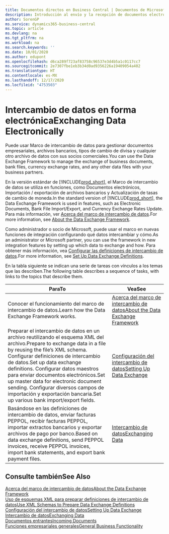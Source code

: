 ```yaml
---
title: Documentos directos en Business Central | Documentos de Microsoft
description: Introducción al envío y la recepción de documentos electrónicos en Business Central.
author: SorenGP
ms.service: dynamics365-business-central
ms.topic: article
ms.devlang: na
ms.tgt_pltfrm: na
ms.workload: na
ms.search.keywords: ''
ms.date: 10/01/2020
ms.author: edupont
ms.openlocfilehash: d6ca289f723af83758c96537e3d4b5a1c0117cc7
ms.sourcegitcommit: 2e7307fbe1eb3b34d0ad9356226a19409054a402
ms.translationtype: HT
ms.contentlocale: es-MX
ms.lasthandoff: 12/17/2020
ms.locfileid: "4753503"
---
```

# <a name="exchanging-data-electronically"></a><span data-ttu-id="7c339-103">Intercambio de datos en forma electrónica</span><span class="sxs-lookup"><span data-stu-id="7c339-103">Exchanging Data Electronically</span></span>
<span data-ttu-id="7c339-104">Puede usar Marco de intercambio de datos para gestionar documentos empresariales, archivos bancarios, tipos de cambio de divisa y cualquier otro archivo de datos con sus socios comerciales.</span><span class="sxs-lookup"><span data-stu-id="7c339-104">You can use the Data Exchange Framework to manage the exchange of business documents, bank files, currency exchange rates, and any other data files with your business partners.</span></span>

<span data-ttu-id="7c339-105">En la versión estándar de [!INCLUDE[prod_short](includes/prod_short.md)], el Marco de intercambio de datos se utiliza en funciones, como Documentos electrónicos, Importación / exportación de archivos bancarios y Actualización de tasas de cambio de moneda.</span><span class="sxs-lookup"><span data-stu-id="7c339-105">In the standard version of [!INCLUDE[prod_short](includes/prod_short.md)], the Data Exchange Framework is used in features, such as Electronic Documents, Bank File Import/Export, and Currency Exchange Rates Update.</span></span> <span data-ttu-id="7c339-106">Para más información, ver [Acerca del marco de intercambio de datos](across-about-the-data-exchange-framework.md).</span><span class="sxs-lookup"><span data-stu-id="7c339-106">For more information, see [About the Data Exchange Framework](across-about-the-data-exchange-framework.md).</span></span>

<span data-ttu-id="7c339-107">Como administrador o socio de Microsoft, puede usar el marco en nuevas funciones de integración configurando qué datos intercambiar y cómo.</span><span class="sxs-lookup"><span data-stu-id="7c339-107">As an administrator or Microsoft partner, you can use the framework in new integration features by setting up which data to exchange and how.</span></span> <span data-ttu-id="7c339-108">Para obtener más información, vea [Configurar las definiciones de intercambio de datos](across-how-to-set-up-data-exchange-definitions.md).</span><span class="sxs-lookup"><span data-stu-id="7c339-108">For more information, see [Set Up Data Exchange Definitions](across-how-to-set-up-data-exchange-definitions.md).</span></span>

<span data-ttu-id="7c339-109">En la tabla siguiente se indican una serie de tareas con vínculos a los temas que las describen.</span><span class="sxs-lookup"><span data-stu-id="7c339-109">The following table describes a sequence of tasks, with links to the topics that describe them.</span></span>  

|<span data-ttu-id="7c339-110">Para</span><span class="sxs-lookup"><span data-stu-id="7c339-110">To</span></span>|<span data-ttu-id="7c339-111">Vea</span><span class="sxs-lookup"><span data-stu-id="7c339-111">See</span></span>|  
|--------|---------|  
|<span data-ttu-id="7c339-112">Conocer el funcionamiento del marco de intercambio de datos.</span><span class="sxs-lookup"><span data-stu-id="7c339-112">Learn how the Data Exchange Framework works.</span></span>|[<span data-ttu-id="7c339-113">Acerca del marco de intercambio de datos</span><span class="sxs-lookup"><span data-stu-id="7c339-113">About the Data Exchange Framework</span></span>](across-about-the-data-exchange-framework.md)|  
|<span data-ttu-id="7c339-114">Preparar el intercambio de datos en un archivo reutilizando el esquema XML del archivo.</span><span class="sxs-lookup"><span data-stu-id="7c339-114">Prepare to exchange data in a file by reusing the file’s XML schema.</span></span> <span data-ttu-id="7c339-115">Configurar definiciones de intercambio de datos.</span><span class="sxs-lookup"><span data-stu-id="7c339-115">Set up data exchange definitions.</span></span> <span data-ttu-id="7c339-116">Configurar datos maestros para enviar documentos electrónicos.</span><span class="sxs-lookup"><span data-stu-id="7c339-116">Set up master data for electronic document sending.</span></span> <span data-ttu-id="7c339-117">Configurar diversos campos de importación y exportación bancaria.</span><span class="sxs-lookup"><span data-stu-id="7c339-117">Set up various bank import/export fields.</span></span>|[<span data-ttu-id="7c339-118">Configuración del intercambio de datos</span><span class="sxs-lookup"><span data-stu-id="7c339-118">Setting Up Data Exchange</span></span>](across-set-up-data-exchange.md)|  
|<span data-ttu-id="7c339-119">Basándose en las definiciones de intercambio de datos, enviar facturas PEPPOL, recibir facturas PEPPOL, importar extractos bancarios y exportar archivos de pago por banco.</span><span class="sxs-lookup"><span data-stu-id="7c339-119">Based on data exchange definitions, send PEPPOL invoices, receive PEPPOL invoices, import bank statements, and export bank payment files.</span></span>|[<span data-ttu-id="7c339-120">Intercambio de datos</span><span class="sxs-lookup"><span data-stu-id="7c339-120">Exchanging Data</span></span>](across-exchange-data.md)|  

## <a name="see-also"></a><span data-ttu-id="7c339-121">Consulte también</span><span class="sxs-lookup"><span data-stu-id="7c339-121">See Also</span></span>  
[<span data-ttu-id="7c339-122">Acerca del marco de intercambio de datos</span><span class="sxs-lookup"><span data-stu-id="7c339-122">About the Data Exchange Framework</span></span>](across-about-the-data-exchange-framework.md)  
[<span data-ttu-id="7c339-123">Uso de esquemas XML para preparar definiciones de intercambio de datos</span><span class="sxs-lookup"><span data-stu-id="7c339-123">Use XML Schemas to Prepare Data Exchange Definitions</span></span>](across-how-to-use-xml-schemas-to-prepare-data-exchange-definitions.md)  
[<span data-ttu-id="7c339-124">Configuración del intercambio de datos</span><span class="sxs-lookup"><span data-stu-id="7c339-124">Setting Up Data Exchange</span></span>](across-set-up-data-exchange.md)  
[<span data-ttu-id="7c339-125">Intercambio de datos</span><span class="sxs-lookup"><span data-stu-id="7c339-125">Exchanging Data</span></span>](across-exchange-data.md)  
[<span data-ttu-id="7c339-126">Documentos entrantes</span><span class="sxs-lookup"><span data-stu-id="7c339-126">Incoming Documents</span></span>](across-income-documents.md)  
[<span data-ttu-id="7c339-127">Funciones empresariales generales</span><span class="sxs-lookup"><span data-stu-id="7c339-127">General Business Functionality</span></span>](ui-across-business-areas.md)
